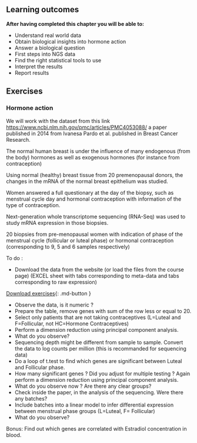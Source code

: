 ## Learning outcomes

**After having completed this chapter you will be able to:**

- Understand real world data
- Obtain biological insights into hormone action
- Answer a biological question
- First steps into NGS data 
- Find the right statistical tools to use
- Interpret the results
- Report results

## Exercises

### Hormone action

We will work with the dataset from this link https://www.ncbi.nlm.nih.gov/pmc/articles/PMC4053088/ a paper published in 2014 from Ivanesa Pardo et al. published in Breast Cancer Research. 

The normal human breast is under the influence of many endogenous (from the body) hormones as well as exogenous hormones (for instance from contraception)

Using normal (healthy) breast tissue from 20 premenopausal donors, the changes in the mRNA of the normal breast epithelium was studied.
Women answered a full questionary at the day of the biopsy, such as menstrual cycle day and hormonal contraception with information of the type of contraception.
Next-generation whole transcriptome sequencing (RNA-Seq) was used to study mRNA expression in those biopsies.

20 biopsies from pre-menopausal women with indication of phase of the menstrual cycle (follicular or luteal phase) or hormonal contraception (corresponding to 9, 5 and 6 samples respectively)

To do :

- Download the data from the website (or load the files from the course page) (EXCEL sheet with tabs corresponding to meta-data and tabs corresponding to raw expression)

[Download exercises](/docs/assets/pdf/Data5.zip){: .md-button }
- Observe the data, is it numeric ?- Prepare the table, remove genes with sum of the row less or equal to 20.
- Select only patients that are not taking contraceptives (L=Luteal andF=Follicular, not HC=Hormone Contraceptives)- Perform a dimension reduction using principal component analysis.- What do you observe?- Sequencing depth might be different from sample to sample. Convert the data to log counts per million (this is recommanded for sequencing data)- Do a loop of t.test to find which genes are significant between Lutealand Follicular phase.- How many significant genes ? Did you adjust for multiple testing ?
Again perform a dimension reduction using principal componentanalysis.- What do you observe now ? Are there any clear groups?- Check inside the paper, in the analysis of the sequencing. Were there any batches?- Include batches into a linear model to infer differential expression between menstrual phase groups (L=Luteal, F= Follicular)- What do you observe?


Bonus: Find out which genes are correlated with Estradiolconcentration in blood.
